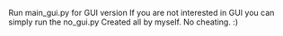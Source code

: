 Run main_gui.py for GUI version
If you are not interested in GUI you can simply run the no_gui.py
Created all by myself. No cheating.
:)